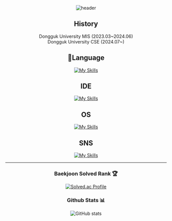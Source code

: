 <div align="center">

![header](https://capsule-render.vercel.app/api?type=waving&color=0:7469B6,100:7469B6&height=300&text=HyoHwan)


## History
Dongguk University MIS (2023.03~2024.06) <br>
Dongguk University CSE (2024.07~)

## 🚩Language

[![My Skills](https://skillicons.dev/icons?i=java,py,c,cpp,react,js,html,css)](https://skillicons.dev)

## IDE

[![My Skills](https://skillicons.dev/icons?i=idea,visualstudio,vscode,vim)](https://skillicons.dev)

## OS

[![My Skills](https://skillicons.dev/icons?i=windows,linux)](https://skillicons.dev)


## SNS

[![My Skills](https://skillicons.dev/icons?i=github,git,instagram,notion,discord,gmail)](https://skillicons.dev)


---
<div>
	
### Baekjoon Solved Rank 🏆
[![Solved.ac Profile](http://mazassumnida.wtf/api/v2/generate_badge?boj=clwm0217)](https://solved.ac/clwm0217)


### Github Stats 📊
![GitHub stats](https://github-readme-stats.vercel.app/api?username=clwmfksek&show_icons=true&theme=radical)

